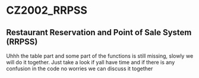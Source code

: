 # CZ2002_RRPSS
## Restaurant Reservation and Point of Sale System (RRPSS)

Uhhh the table part and some part of the functions is still missing, slowly we will do it together. Just take a look if yall have time and if there is any confusion in the code no worries we can discuss it together
